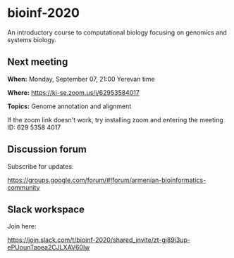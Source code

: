 # bioinf-2020
An introductory course to computational biology focusing on genomics and systems biology. 

## Next meeting 

**When:** Monday, September 07, 21:00 Yerevan time

**Where:** https://ki-se.zoom.us/j/62953584017 

**Topics:** Genome annotation and alignment


If the zoom link doesn't work, try installing zoom and entering the meeting ID: 629 5358 4017

## Discussion forum

Subscribe for updates: 

https://groups.google.com/forum/#!forum/armenian-bioinformatics-community 

## Slack workspace 

Join here:

https://join.slack.com/t/bioinf-2020/shared_invite/zt-gj89i3up-ePUounTaoea2CJLXAV60lw 
